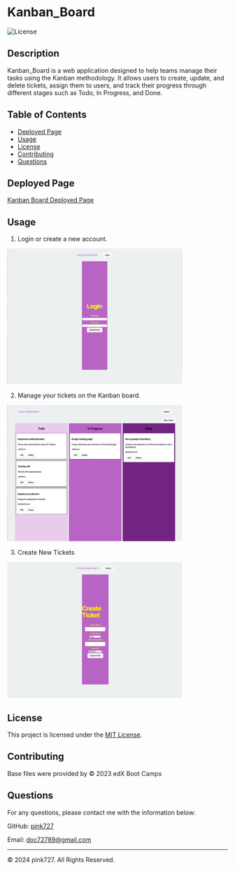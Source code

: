 # Kanban_Board

![License](https://img.shields.io/badge/license-MIT-blue.svg)

## Description
Kanban_Board is a web application designed to help teams manage their tasks using the Kanban methodology. It allows users to create, update, and delete tickets, assign them to users, and track their progress through different stages such as Todo, In Progress, and Done.

## Table of Contents
- [Deployed Page](#deployed-page)
- [Usage](#usage)
- [License](#license)
- [Contributing](#contributing)
- [Questions](#questions)

## Deployed Page
[Kanban Board Deployed Page](https://kanban-board-3f0b.onrender.com)

## Usage

1. Login or create a new account.

<img src="assets/loginScreen.PNG" alt="Login Screen" width="400">

2. Manage your tickets on the Kanban board.

<img src="assets/ticketboard.PNG" alt="Ticket Board" width="400">

3. Create New Tickets

<img src="assets/newticket.PNG" alt="New Ticket" width="400">

## License
This project is licensed under the [MIT License](https://opensource.org/licenses/MIT).

## Contributing
Base files were provided by © 2023 edX Boot Camps

## Questions
For any questions, please contact me with the information below:

GitHub: [pink727](https://github.com/pink727)

Email: doc72789@gmail.com
____________________________________
© 2024 pink727. All Rights Reserved.
